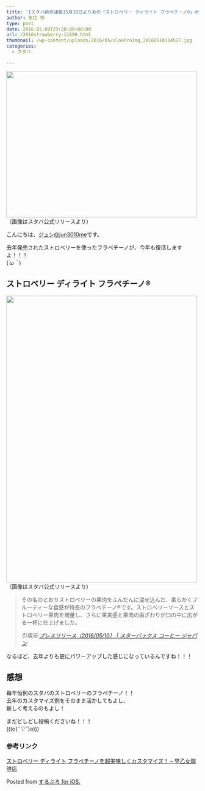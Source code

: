 ```yaml
---
title: '[スタバ新作速報]5月18日よりあの「ストロベリー ディライト フラペチーノ®」が再販決定！'
author: 魚住 惇
type: post
date: 2016-05-09T23:20:00+00:00
url: /2016strawberry-11690.html
thumbnail: /wp-content/uploads/2016/05/slooProImg_20160510114527.jpg
categories:
  - スタバ

---
```

<img decoding="async" loading="lazy" alt="" src="/wp-content/uploads/2016/05/slooProImg_20160510114522.jpg" width="500" height="382" />  
（画像はスタバ公式リリースより）

<!--more-->

  
こんにちは、[ジュン@jun3010me][1]です。

去年発売されたストロベリーを使ったフラペチーノが、今年も復活しますよ！！！  
(_´ω｀_)

## ストロベリー ディライト フラペチーノ®

<img decoding="async" loading="lazy" alt="" src="/wp-content/uploads/2016/05/slooProImg_20160510114515.jpg" width="500" height="750" />  
（画像はスタバ公式リリースより）

> その名のとおりストロベリーの果肉をふんだんに混ぜ込んだ、柔らかくフルーティーな食感が特長のフラペチーノ®です。ストロベリーソースとストロベリー果肉を増量し、さらに果実感と果肉の歯ざわりが口の中に広がる一杯に仕上げました。
> 
> <cite>引用元:<a href="http://www.starbucks.co.jp/press_release/pr2016-1562.php" target="_blank">プレスリリース（2016/05/10） | スターバックス コーヒー ジャパン</a></cite>

なるほど、去年よりも更にパワーアップした感じになっているんですね！！！

## 感想

毎年恒例のスタバのストロベリーのフラペチーノ！！  
去年のカスタマイズ例をそのまま活かしてもよし、  
新しく考えるのもよし！

まだどしどし投稿くださいね！！！  
(((o(_ﾟ▽ﾟ_)o)))

### 参考リンク

<a href="http://jun3010.me/staba-2014-strawberry-customize-9212.html" target="_blank">ストロベリー ディライト フラペチーノを超美味しくカスタマイズ！ – 早乙女珈琲店</a>

Posted from <a href="https://itunes.apple.com/jp/app/surupuro-for-ios-buroguedita/id436676299?mt=11l7gE" target="_blank">するぷろ for iOS.</a>

 [1]: https://twitter.com/jun3010me